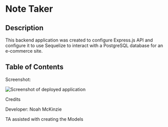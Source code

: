 # Note Taker

## Description

This backend application was created to configure Express.js API and configure it to use Sequelize to interact with a PostgreSQL database for an e-commerce site. 

## Table of Contents
Screenshot:

![Screenshot of deployed application](Screenshot.jpeg)

Credits

Developer: Noah McKinzie

TA assisted with creating the Models